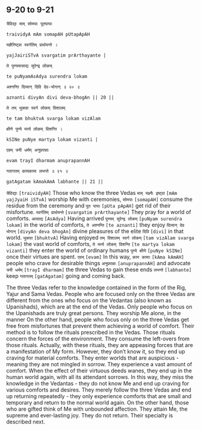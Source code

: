 ## 9-20 to 9-21


```shloka-sa
त्रैविद्या माम् सोमपाः पूतपापाः
```
```shloka-sa-hk
traividyA mAm somapAH pUtapApAH
```
```shloka-sa
यज्ञैरिष्ट्वा स्वर्गतिम् प्रार्थयन्ते ।
```
```shloka-sa-hk
yajJairiSTvA svargatim prArthayante |
```
```shloka-sa
ते पुण्यमासाद्य सुरेन्द्र लोकम्
```
```shloka-sa-hk
te puNyamAsAdya surendra lokam
```
```shloka-sa
अश्नन्ति दिव्यान् दिवि देव-भोगान् ॥ २० ॥
```
```shloka-sa-hk
aznanti divyAn divi deva-bhogAn || 20 ||
```

```shloka-sa
ते तम् भुक्त्वा स्वर्ग लोकम् विशालम्
```
```shloka-sa-hk
te tam bhuktvA svarga lokam vizAlam
```
```shloka-sa
क्षीणे पुण्ये मर्त्य लोकम् विशन्ति ।
```
```shloka-sa-hk
kSINe puNye martya lokam vizanti |
```
```shloka-sa
एवम् त्रयी धर्मम् अनुप्रपन्नाः
```
```shloka-sa-hk
evam trayI dharmam anuprapannAH
```
```shloka-sa
गतागतम् कामकामा लभन्ते ॥ २१ ॥
```
```shloka-sa-hk
gatAgatam kAmakAmA labhante || 21 ||
```

`त्रैविद्याः` `[traividyAH]` Those who know the three Vedas `माम् यज्ञ्यैः इष्ट्वा` `[mAm yajJyaiH iSTvA]` worship Me with ceremonies, `सोमपाः` `[somapAH]` consume the residue from the ceremony and `पूत पापाः` `[pUta pApAH]` get rid of their misfortune. `स्वर्गतिम् प्रार्थयन्ते` `[svargatim prArthayante]` They pray for a world of comforts. `आसाद्य` `[AsAdya]` Having arrived `पुण्यम् सुरेन्द्र लोकम्` `[puNyam surendra lokam]` in the world of comforts, `ते अश्नन्ति` `[te aznanti]` they enjoy `दिव्यान् देव भोगान्` `[divyAn deva bhogAn]` divine pleasures of the elite `दिवि` `[divi]` in that world.
`भुक्त्वा` `[bhuktvA]` Having enjoyed `तम् विशालम् स्वर्ग लोकम्` `[tam vizAlam svarga lokam]` the vast world of comforts, `ते मर्त्य लोकम् विशन्ति` `[te martya lokam vizanti]` they enter the world of ordinary humans `पुण्ये क्षीणे` `[puNye kSINe]` once their virtues are spent. `एवम्` `[evam]` In this way, `काम कामाः` `[kAma kAmAH]` people who crave for desirable things `अनुप्रपन्नाः` `[anuprapannAH]` and advocate `त्रयी धर्मम्` `[trayI dharmam]` the three Vedas to gain these ends `लभन्ते` `[labhante]` keep `गतागतम्` `[gatAgatam]` going and coming back.

The three Vedas refer to the knowledge contained in the form of the Rig, Yajur and Sama Vedas. People who are focused only on the three Vedas are different from the ones who focus on the Vedantas (also known as Upanishads), which are at the end of the Vedas. 
Only people who focus on the Upanishads are truly great persons. They worship Me alone, in the manner 
On the other hand, people who focus only on the three Vedas get free from misfortunes that prevent them achieving a world of comfort. Their method is to follow the rituals prescribed in the Vedas. Those rituals concern the forces of the environment. They consume the left-overs from those rituals. 
Actually, with these rituals, they are appeasing forces that are a manifestation of My form. However, they don’t know it, so they end up craving for material comforts. They enter worlds that are auspicious - meaning they are not mingled in sorrow. They experience a vast amount of comfort. When the effect of their virtuous deeds wanes, they end up in the human world again, with all its attendant sorrows.
In this way, they miss the knowledge in the Vedantas - they do not know Me and end up craving for various comforts and desires. They merely follow the three Vedas and end up returning repeatedly - they only experience comforts that are small and temporary and return to the normal world again. 
On the other hand, those who are gifted think of Me with unbounded affection. They attain Me, the supreme and ever-lasting joy. They do not return. Their specialty is described next.

